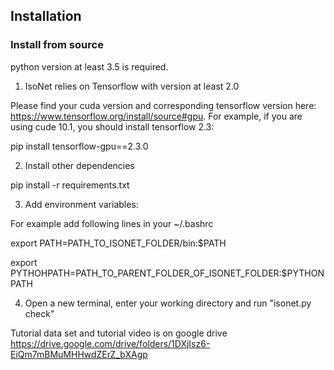 ## Installation
### Install from source
python version at least 3.5 is required.

1.  IsoNet relies on Tensorflow with version at least 2.0

Please find your cuda version and corresponding tensorflow version here: https://www.tensorflow.org/install/source#gpu. 
For example, if you are using cude 10.1, you should install tensorflow 2.3:

pip install tensorflow-gpu==2.3.0

2.  Install other dependencies

pip install -r requirements.txt

3.  Add environment variables: 

For example add following lines in your ~/.bashrc

export PATH=PATH_TO_ISONET_FOLDER/bin:$PATH 

export PYTHOHPATH=PATH_TO_PARENT_FOLDER_OF_ISONET_FOLDER:$PYTHONPATH 

4. Open a new terminal, enter your working directory and run "isonet.py check"

Tutorial data set and tutorial video is on google drive https://drive.google.com/drive/folders/1DXjIsz6-EiQm7mBMuMHHwdZErZ_bXAgp
